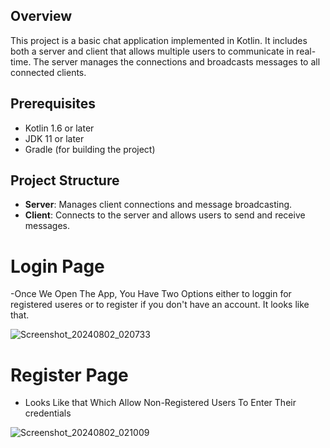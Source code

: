 ## Overview

This project is a basic chat application implemented in Kotlin. It includes both a server and client that allows multiple users to communicate in real-time. The server manages the connections and broadcasts messages to all connected clients.

## Prerequisites
- Kotlin 1.6 or later
- JDK 11 or later
- Gradle (for building the project)

## Project Structure

- **Server**: Manages client connections and message broadcasting.
- **Client**: Connects to the server and allows users to send and receive messages.


# Login Page

-Once We Open The App, You Have Two Options either to loggin for registered useres or to register if you don't have an account. It looks like that.




   ![Screenshot_20240802_020733](https://github.com/user-attachments/assets/f016f721-a5fb-4e23-8769-eda243df7cf6)
 
  

# Register Page

- Looks Like that Which Allow Non-Registered Users To Enter Their credentials 
   


![Screenshot_20240802_021009](https://github.com/user-attachments/assets/cef85c0d-0db4-4aea-8638-b87405cd4a60)


